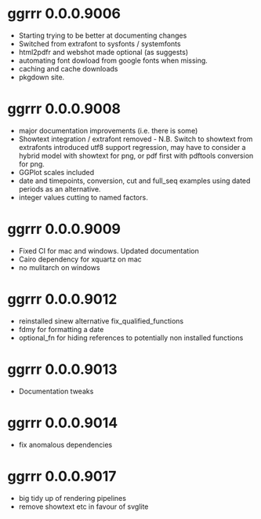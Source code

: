 # ggrrr 0.0.0.9006

* Starting trying to be better at documenting changes
* Switched from extrafont to sysfonts / systemfonts
* html2pdfr and webshot made optional (as suggests)
* automating font dowload from google fonts when missing.
* caching and cache downloads
* pkgdown site.

# ggrrr 0.0.0.9008

* major documentation improvements (i.e. there is some)
* Showtext integration / extrafont removed - N.B. Switch to showtext from extrafonts introduced utf8 support regression, may have to consider a hybrid model with showtext for png, or pdf first with pdftools conversion for png.
* GGPlot scales included
* date and timepoints, conversion, cut and full_seq examples using dated periods as an alternative.
* integer values cutting to named factors.

# ggrrr 0.0.0.9009

* Fixed CI for mac and windows. Updated documentation
* Cairo dependency for xquartz on mac
* no mulitarch on windows

# ggrrr 0.0.0.9012

* reinstalled sinew alternative fix_qualified_functions
* fdmy for formatting a date
* optional_fn for hiding references to potentially non installed functions

# ggrrr 0.0.0.9013

* Documentation tweaks

# ggrrr 0.0.0.9014

* fix anomalous dependencies

# ggrrr 0.0.0.9017

* big tidy up of rendering pipelines
* remove showtext etc in favour of svglite
